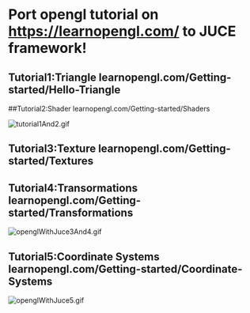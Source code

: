 # Port opengl tutorial on https://learnopengl.com/ to JUCE framework!


## Tutorial1:Triangle  learnopengl.com/Getting-started/Hello-Triangle
##Tutorial2:Shader     learnopengl.com/Getting-started/Shaders

![tutorial1And2.gif](https://raw.githubusercontent.com/iomeone/openglWithJuce/master/Screen/tutorial1And2.gif)  

## Tutorial3:Texture   learnopengl.com/Getting-started/Textures
## Tutorial4:Transormations learnopengl.com/Getting-started/Transformations

![openglWithJuce3And4.gif](https://raw.githubusercontent.com/iomeone/openglWithJuce/master/Screen/openglWithJuce3And4.gif)  

## Tutorial5:Coordinate Systems  learnopengl.com/Getting-started/Coordinate-Systems
![openglWithJuce5.gif](https://raw.githubusercontent.com/iomeone/openglWithJuce/master/Screen/openglWithJuce5.gif)  
